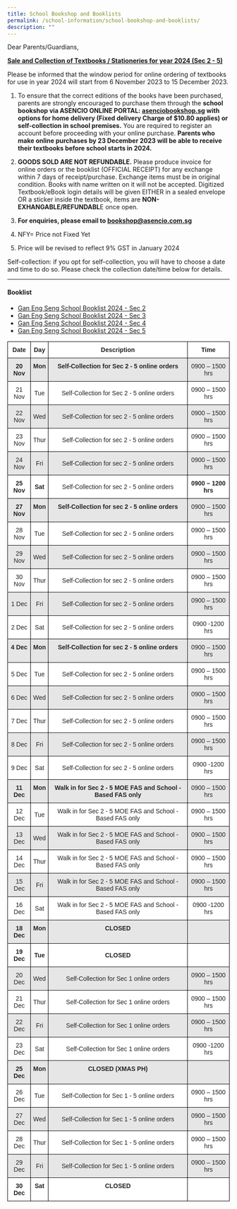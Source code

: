 ```yaml
---
title: School Bookshop and Booklists
permalink: /school-information/school-bookshop-and-booklists/
description: ""
---
```

Dear Parents/Guardians,

**<u>Sale and Collection of Textbooks / Stationeries for year 2024 (Sec 2 - 5)</u>** 
<br>

Please be informed that the window period for online ordering of textbooks for use in year 2024 will start from 6 November 2023 to 15 December 2023.

1)	To ensure that the correct editions of the books have been purchased, parents are strongly encouraged to purchase them through the **school bookshop via ASENCIO ONLINE PORTAL: [asenciobookshop.sg](asenciobookshop.sg) with options for home delivery (Fixed delivery Charge of $10.80 applies) or self-collection in school premises.** You are required to register an account before proceeding with your online purchase. **Parents who make online purchases by 23 December 2023 will be able to receive their textbooks before school starts in 2024.**

2)	**GOODS SOLD ARE NOT REFUNDABLE.** Please produce invoice for online orders or the booklist (OFFICIAL RECEIPT) for any exchange within 7 days of receipt/purchase. Exchange items must be in original condition. Books with name written on it will not be accepted. Digitized Textbook/eBook login details will be given EITHER in a sealed envelope OR a sticker inside the textbook, items are **NON-EXHANGABLE/REFUNDABL**E once open. 

3)	**For enquiries, please email to bookshop@asencio.com.sg**

4)	NFY= Price not Fixed Yet

5)	Price will be revised to reflect 9% GST in January 2024

Self-collection: if you opt for self-collection, you will have to choose a date and time to do so. Please check the collection date/time below for details.




<style type="text/css">
.tg  {border-collapse:collapse;border-spacing:0;}
.tg td{border-color:black;border-style:solid;border-width:1px;font-family:Arial, sans-serif;font-size:14px;
  overflow:hidden;padding:10px 5px;word-break:normal;}
.tg th{border-color:black;border-style:solid;border-width:1px;font-family:Arial, sans-serif;font-size:14px;
  font-weight:normal;overflow:hidden;padding:10px 5px;word-break:normal;}
.tg .tg-4ufn{background-color:#FFF;color:#222;font-weight:bold;text-align:center;vertical-align:top}
.tg .tg-pr30{background-color:#E6E6E6;color:#222;font-weight:bold;text-align:center;vertical-align:top}
.tg .tg-gj5f{background-color:#E6E6E6;color:#222;text-align:center;vertical-align:middle}
.tg .tg-a3j2{background-color:#FFF;color:#222;text-align:center;vertical-align:middle}
.tg .tg-0lax{text-align:left;vertical-align:top}
</style>



* * *

#### Booklist
* [Gan Eng Seng School Booklist 2024 - Sec 2](/files/gan%20eng%20seng%20school%20booklist%202024%20final%20sec%202.pdf)
* [Gan Eng Seng School Booklist 2024 - Sec 3](/files/gan%20eng%20seng%20school%20booklist%202024%20final%20sec%203.pdf)
* [Gan Eng Seng School Booklist 2024 - Sec 4](/files/gan%20eng%20seng%20school%20booklist%202024%20final%20sec%204.pdf)
* [Gan Eng Seng School Booklist 2024 - Sec 5](/files/gan%20eng%20seng%20school%20booklist%202024%20final%20sec%205.pdf)
<table class="tg">
<thead>
  <tr>
    <th class="tg-4ufn"><span style="font-weight:bold">Date</span></th>
    <th class="tg-4ufn"><span style="font-weight:bold">Day</span></th>
    <th class="tg-4ufn"><span style="font-weight:bold">Description</span></th>
    <th class="tg-4ufn"><span style="font-weight:bold">Time</span></th>
  </tr>
</thead>
<tbody>
  <tr>
    <td class="tg-pr30"><span style="font-weight:bold">20 Nov</span></td>
    <td class="tg-pr30"><span style="font-weight:bold">Mon</span></td>
    <td class="tg-pr30"><span style="font-weight:bold">Self-Collection for Sec 2 - 5 online orders</span></td>
    <td class="tg-gj5f">0900 – 1500 hrs</td>
  </tr>
  <tr>
    <td class="tg-a3j2">21 Nov</td>
    <td class="tg-a3j2">Tue</td>
    <td class="tg-a3j2">Self-Collection for Sec 2 - 5 online orders</td>
    <td class="tg-a3j2">0900 – 1500 hrs</td>
  </tr>
  <tr>
    <td class="tg-gj5f">22 Nov</td>
    <td class="tg-gj5f">Wed</td>
    <td class="tg-gj5f">Self-Collection for sec 2 - 5 online orders</td>
    <td class="tg-gj5f">0900 – 1500 hrs</td>
  </tr>
  <tr>
    <td class="tg-a3j2">23 Nov</td>
    <td class="tg-a3j2">Thur</td>
    <td class="tg-a3j2">Self-Collection for sec 2 - 5 online orders</td>
    <td class="tg-a3j2">0900 – 1500 hrs</td>
  </tr>
  <tr>
    <td class="tg-gj5f">24 Nov</td>
    <td class="tg-gj5f">Fri</td>
    <td class="tg-gj5f">Self-Collection for sec 2 - 5 online orders</td>
    <td class="tg-gj5f">0900 – 1500 hrs</td>
  </tr>
  <tr>
		<td class="tg-a3j2"><span style="font-weight:bold">25 Nov</span></td>
		<td class="tg-a3j2"><span style="font-weight:bold">Sat</span></td>
    <td class="tg-a3j2">Self-Collection for sec 2 - 5 online orders</td>
		<td class="tg-a3j2"><span style="font-weight:bold">0900 – 1200 hrs</span></td>
  </tr>
  <tr>
    <td class="tg-pr30">27 Nov</td>
    <td class="tg-pr30">Mon</td>
    <td class="tg-pr30">Self-Collection for sec 2 - 5 online orders</td>
    <td class="tg-gj5f">0900 – 1500 hrs</td>
  </tr>
  <tr>
    <td class="tg-a3j2">28 Nov</td>
    <td class="tg-a3j2">Tue</td>
    <td class="tg-a3j2">Self-Collection for sec 2 - 5 online orders</td>
    <td class="tg-a3j2">0900 – 1500 hrs</td>
  </tr>
  <tr>
    <td class="tg-gj5f">29 Nov</td>
    <td class="tg-gj5f">Wed</td>
    <td class="tg-gj5f">Self-Collection for sec 2 - 5 online orders</td>
    <td class="tg-gj5f">0900 – 1500 hrs</td>
  </tr>
  <tr>
    <td class="tg-a3j2">30 Nov</td>
    <td class="tg-a3j2">Thur</td>
    <td class="tg-a3j2">Self-Collection for sec 2 - 5 online orders</td>
    <td class="tg-a3j2">0900 – 1500 hrs</td>
  </tr>
  <tr>
    <td class="tg-gj5f">1 Dec</td>
    <td class="tg-gj5f">Fri</td>
    <td class="tg-gj5f">Self-Collection for sec 2 - 5 online orders</td>
    <td class="tg-gj5f">0900 – 1500 hrs</td>
  </tr>
  <tr>
    <td class="tg-a3j2">2 Dec</td>
    <td class="tg-a3j2">Sat</td>
    <td class="tg-a3j2">Self-Collection for sec 2 - 5 online orders</td>
    <td class="tg-a3j2">0900 -1200 hrs</td>
  </tr>
  <tr>
    <td class="tg-pr30"><span style="font-weight:bold">4 Dec</span></td>
    <td class="tg-pr30"><span style="font-weight:bold">Mon</span></td>
    <td class="tg-pr30"><span style="font-weight:bold">Self-Collection for sec 2 - 5 online orders</span></td>
    <td class="tg-gj5f">0900 – 1500 hrs</td>
  </tr>
  <tr>
    <td class="tg-a3j2">5 Dec</td>
    <td class="tg-a3j2">Tue</td>
    <td class="tg-a3j2">Self-Collection for sec 2 - 5 online orders</td>
    <td class="tg-a3j2">0900 – 1500 hrs</td>
  </tr>
  <tr>
    <td class="tg-gj5f">6 Dec</td>
    <td class="tg-gj5f">Wed</td>
    <td class="tg-gj5f">Self-Collection for sec 2 - 5 online orders</td>
    <td class="tg-gj5f">0900 – 1500 hrs</td>
  </tr>
  <tr>
    <td class="tg-a3j2">7 Dec</td>
    <td class="tg-a3j2">Thur</td>
    <td class="tg-a3j2">Self-Collection for sec 2 - 5 online orders</td>
    <td class="tg-a3j2">0900 – 1500 hrs</td>
  </tr>
  <tr>
    <td class="tg-gj5f">8 Dec</td>
    <td class="tg-gj5f">Fri</td>
    <td class="tg-gj5f">Self-Collection for sec 2 - 5 online orders</td>
    <td class="tg-gj5f">0900 – 1500 hrs</td>
  </tr>
  <tr>
    <td class="tg-a3j2">9 Dec</td>
    <td class="tg-a3j2">Sat</td>
    <td class="tg-a3j2">Self-Collection for sec 2 - 5 online orders</td>
    <td class="tg-a3j2">0900 -1200 hrs</td>
  </tr>
  <tr>
    <td class="tg-pr30"><span style="font-weight:bold">11 Dec</span></td>
    <td class="tg-pr30"><span style="font-weight:bold">Mon</span></td>
    <td class="tg-pr30"><span style="font-weight:bold">Walk in for Sec 2 - 5 MOE FAS and School - Based FAS only</span></td>
    <td class="tg-gj5f">0900 – 1500 hrs</td>
  </tr>
  <tr>
    <td class="tg-a3j2">12 Dec</td>
    <td class="tg-a3j2">Tue</td>
    <td class="tg-a3j2">Walk in for Sec 2 - 5 MOE FAS and School - Based FAS only</td>
    <td class="tg-a3j2">0900 – 1500 hrs</td>
  </tr>
  <tr>
    <td class="tg-gj5f">13 Dec</td>
    <td class="tg-gj5f">Wed</td>
    <td class="tg-gj5f">Walk in for Sec 2 - 5 MOE FAS and School - Based FAS only</td>
    <td class="tg-gj5f">0900 – 1500 hrs</td>
  </tr>
  <tr>
    <td class="tg-a3j2">14 Dec</td>
    <td class="tg-a3j2">Thur</td>
    <td class="tg-a3j2">Walk in for Sec 2 - 5 MOE FAS and School - Based FAS only</td>
    <td class="tg-a3j2">0900 – 1500 hrs</td>
  </tr>
  <tr>
    <td class="tg-gj5f">15 Dec</td>
    <td class="tg-gj5f">Fri</td>
    <td class="tg-gj5f">Walk in for Sec 2 - 5 MOE FAS and School - Based FAS only</td>
    <td class="tg-gj5f">0900 – 1500 hrs</td>
  </tr>
  <tr>
    <td class="tg-a3j2">16 Dec</td>
    <td class="tg-a3j2">Sat</td>
    <td class="tg-a3j2">Walk in for Sec 2 - 5 MOE FAS and School - Based FAS only</td>
    <td class="tg-a3j2">0900 -1200 hrs</td>
  </tr>
  <tr>
    <td class="tg-pr30"><span style="font-weight:bold">18 Dec</span></td>
    <td class="tg-pr30"><span style="font-weight:bold">Mon</span></td>
    <td class="tg-pr30"><span style="font-weight:bold">CLOSED</span></td>
    <td class="tg-gj5f"></td>
  </tr>
  <tr>
    <td class="tg-a3j2"><span style="font-weight:bold">19 Dec</span></td>
    <td class="tg-a3j2"><span style="font-weight:bold">Tue</span></td>
    <td class="tg-a3j2"><span style="font-weight:bold">CLOSED</span></td>
    <td class="tg-a3j2"></td>
  </tr>
  <tr>
    <td class="tg-gj5f">20 Dec</td>
    <td class="tg-gj5f">Wed</td>
    <td class="tg-gj5f">Self-Collection for Sec 1 online orders</td>
    <td class="tg-gj5f">0900 – 1500 hrs</td>
  </tr>
  <tr>
    <td class="tg-a3j2">21 Dec</td>
    <td class="tg-a3j2">Thur</td>
    <td class="tg-a3j2">Self-Collection for Sec 1 online orders</td>
    <td class="tg-a3j2">0900 – 1500 hrs</td>
  </tr>
  <tr>
    <td class="tg-gj5f">22 Dec</td>
    <td class="tg-gj5f">Fri</td>
    <td class="tg-gj5f">Self-Collection for Sec 1 online orders</td>
    <td class="tg-gj5f">0900 – 1500 hrs</td>
  </tr>
  <tr>
    <td class="tg-a3j2">23 Dec</td>
    <td class="tg-a3j2">Sat</td>
    <td class="tg-a3j2">Self-Collection for Sec 1 online orders</td>
    <td class="tg-a3j2">0900 -1200 hrs</td>
  </tr>
  <tr>
    <td class="tg-pr30"><span style="font-weight:bold">25 Dec</span></td>
    <td class="tg-pr30"><span style="font-weight:bold">Mon</span></td>
    <td class="tg-pr30"><span style="font-weight:bold">CLOSED (XMAS PH)</span></td>
    <td class="tg-gj5f"></td>
  </tr>
  <tr>
    <td class="tg-a3j2">26 Dec</td>
    <td class="tg-a3j2">Tue</td>
    <td class="tg-a3j2">Self-Collection for Sec 1 - 5 online orders</td>
    <td class="tg-a3j2">0900 – 1500 hrs</td>
  </tr>
  <tr>
    <td class="tg-gj5f">27 Dec</td>
    <td class="tg-gj5f">Wed</td>
    <td class="tg-gj5f">Self-Collection for Sec 1 - 5 online orders</td>
    <td class="tg-gj5f">0900 – 1500 hrs</td>
  </tr>
  <tr>
    <td class="tg-a3j2">28 Dec</td>
    <td class="tg-a3j2">Thur</td>
    <td class="tg-a3j2">Self-Collection for Sec 1 - 5 online orders</td>
    <td class="tg-a3j2">0900 – 1500 hrs</td>
  </tr>
  <tr>
    <td class="tg-gj5f">29 Dec</td>
    <td class="tg-gj5f">Fri</td>
    <td class="tg-gj5f">Self-Collection for Sec 1 - 5 online orders</td>
    <td class="tg-gj5f">0900 – 1500 hrs</td>
  </tr>
  <tr>
    <td class="tg-4ufn"><span style="font-weight:bold">30 Dec</span></td>
    <td class="tg-4ufn"><span style="font-weight:bold">Sat</span></td>
    <td class="tg-4ufn"><span style="font-weight:bold">CLOSED</span></td>
    <td class="tg-a3j2"></td>
  </tr></tbody></table>